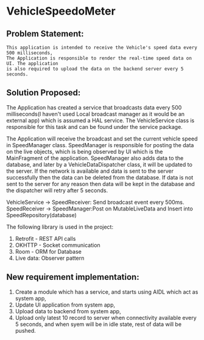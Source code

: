 # VehicleSpeedoMeter
## Problem Statement:
    This application is intended to receive the Vehicle's speed data every 500 milliseconds,
    The Application is responsible to render the real-time speed data on UI. The application 
    is also required to upload the data on the backend server every 5 seconds.

## Solution Proposed:
The Application has created a service that broadcasts data every 500 milliseconds(I haven't used Local broadcast manager as it would be an external app)
    which is assumed a HAL service.
    The VehicleService class is responsible for this task and can be found under the service package.

The Application will receive the broadcast and set the current vehicle speed in SpeedManager class.
SpeedManager is responsible for posting the data on the live objects, which is being observed by UI which is the MainFragment of the application.
SpeedManager also adds data to the database, and later by a VehicleDataDispatcher class, it will be updated to the server.
If the network is available and data is sent to the server successfully then the data can be deleted from the database.
If data is not sent to the server for any reason then data will be kept in the database and the dispatcher will retry after 5 seconds.

VehicleService -> SpeedReceiver: Send broadcast event every 500ms.
SpeedReceiver -> SpeedManager:Post on MutableLiveData<SpeedModel> and Insert into SpeedRepository(database)

The following library is used in the project:
1. Retrofit - REST API calls
2. OKHTTP - Socket communication
3. Room - ORM for Database
4. Live data: Observer pattern

## New requirement implementation: 
1. Create a module which has a service, and starts using AIDL which act as system app, 
2. Update UI application from system app, 
3. Upload data to backend from system app, 
4. Upload only latest 10 record to server when connectivity available every 5 seconds, and when syem will be in idle state, rest of data will be pushed.
